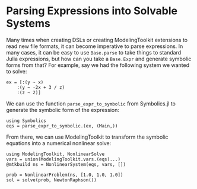 # Parsing Expressions into Solvable Systems

Many times when creating DSLs or creating ModelingToolkit extensions to read new file formats,
it can become imperative to parse expressions. In many cases, it can be easy to use `Base.parse`
to take things to standard Julia expressions, but how can you take a `Base.Expr` and generate
symbolic forms from that? For example, say we had the following system we wanted to solve:

```@example parsing
ex = [:(y ~ x)
    :(y ~ -2x + 3 / z)
    :(z ~ 2)]
```

We can use the function `parse_expr_to_symbolic` from Symbolics.jl to generate the symbolic
form of the expression:

```@example parsing
using Symbolics
eqs = parse_expr_to_symbolic.(ex, (Main,))
```

From there, we can use ModelingToolkit to transform the symbolic equations into a numerical
nonlinear solve:

```@example parsing
using ModelingToolkit, NonlinearSolve
vars = union(ModelingToolkit.vars.(eqs)...)
@mtkbuild ns = NonlinearSystem(eqs, vars, [])

prob = NonlinearProblem(ns, [1.0, 1.0, 1.0])
sol = solve(prob, NewtonRaphson())
```
